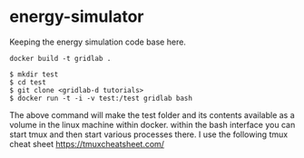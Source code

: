 # energy-simulator

Keeping the energy simulation code base here.

```
docker build -t gridlab .
```

```
$ mkdir test
$ cd test
$ git clone <gridlab-d tutorials>
$ docker run -t -i -v test:/test gridlab bash
```
The above command will make the test folder and its contents available as a volume in the linux machine within docker. within the bash interface you can start tmux and then start various processes there. I use the following tmux cheat sheet
https://tmuxcheatsheet.com/
